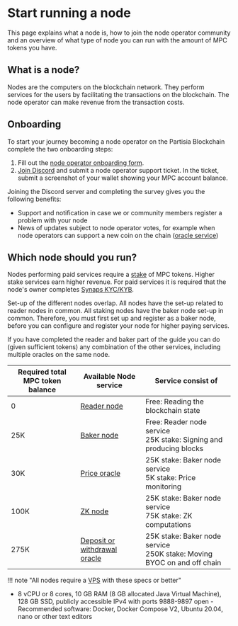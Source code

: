 # Start running a node

This page explains what a node is, how to join the node operator community and an
overview of what type of node you can run with the amount of MPC tokens you have.

## What is a node?

Nodes are the computers on the blockchain network. They perform services for the users by facilitating the transactions on the blockchain. The node operator
can make revenue from the transaction costs.

## Onboarding

To start your journey becoming a node operator on the Partisia Blockchain complete the two onboarding steps:

1. Fill out the [node operator onboarding form](https://forms.monday.com/forms/8de1fb7d3099178333db642c4d1fe640?r=euc1).
2. [Join Discord](https://discord.com/invite/KYjucw3Sad) and submit a node operator support ticket. In the ticket,
   submit a screenshot of your wallet showing your MPC account balance.

Joining the Discord server and completing the survey gives you the following benefits:

- Support and notification in case we or community members register a problem with your node
- News of updates subject to node operator votes, for example when node operators can support a new coin on the
  chain ([oracle service](../pbc-fundamentals/dictionary.md#small-oracle))

## Which node should you run?

Nodes performing paid services require a [stake](../pbc-fundamentals/dictionary.md#stakestaking) of MPC tokens. Higher
stake services earn higher revenue. For paid services it is required that the node's owner completes [Synaps KYC/KYB](complete-synaps-kyb.md).

Set-up of the different nodes overlap. All nodes have the set-up related to reader nodes in common. All staking nodes
have the baker node set-up in common. Therefore, you must first set up and register as a baker node, before you can
configure and register your node for higher paying services.

If you have completed the reader and baker part of the guide you can do (given sufficient tokens) any combination of the
other services, including multiple oracles on the same node.

| **Required total MPC token balance** | **Available Node service**                                                 | **Service consist of**                                                      |
| ------------------------------------ | -------------------------------------------------------------------------- | --------------------------------------------------------------------------- |
| 0                                    | [Reader node](run-a-reader-node.md)                                        | Free: Reading the blockchain state                                          |
| 25K                                  | [Baker node](run-a-baker-node.md)                                          | Free: Reader node service<br />25K stake: Signing and producing blocks      |
| 30K                                  | [Price oracle](run-a-price-oracle-node.md)                                 | 25K stake: Baker node service<br />5K stake: Price monitoring               |
| 100K                                 | [ZK node](run-a-zk-node.md)                                                | 25K stake: Baker node service<br />75K stake: ZK computations               |
| 275K                                 | [Deposit or withdrawal oracle](run-a-deposit-or-withdrawal-oracle-node.md) | 25K stake: Baker node service<br />250K stake: Moving BYOC on and off chain |

!!! note "All nodes require a [VPS](../pbc-fundamentals/dictionary.md#vps) with these specs or better"

- 8 vCPU or 8 cores, 10 GB RAM (8 GB allocated Java Virtual Machine), 128 GB SSD, publicly accessible IPv4 with ports 9888-9897 open - Recommended software: Docker, Docker Compose V2, Ubuntu 20.04, nano or other text editors
